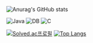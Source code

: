![Anurag's GitHub stats](https://github-readme-stats.vercel.app/api?username=P-YongJun&show_icons=true&theme=radical)


![Java](https://img.shields.io/badge/-Java-F05032?style=for-the-badge&logo-html5&logoColor=ffffff)
![DB](https://img.shields.io/badge/-DB-315FF0?style=for-the-badge&logo-html5&logoColor=ffffff)
![C](https://img.shields.io/badge/-C-060D22?style=for-the-badge&logo-html5&logoColor=ffffff)

[![Solved.ac프로필](http://mazassumnida.wtf/api/v2/generate_badge?boj=eheh1573)](https://solved.ac/eheh1573}) [![Top Langs](https://github-readme-stats.vercel.app/api/top-langs/?username=P-YongJun)](https://github.com/anuraghazra/github-readme-stats)



